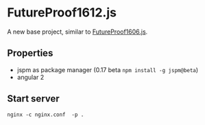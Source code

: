 FutureProof1612.js
==================

A new base project, similar to [FutureProof1606.js](https://github.com/dsbaars/FutureProof1606.js).

Properties
----------

- jspm as package manager (0.17 beta `npm install -g jspm@beta`)
- angular 2

Start server
------------

`nginx -c nginx.conf  -p .`
